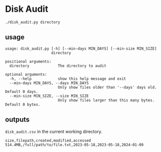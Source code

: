 # Disk Audit

`./disk_audit.py directory`

## usage

```
usage: disk_audit.py [-h] [--min-days MIN_DAYS] [--min-size MIN_SIZE]
                     directory

positional arguments:
  directory             The directory to audit

optional arguments:
  -h, --help            show this help message and exit
  --min-days MIN_DAYS, --days MIN_DAYS
                        Only show files older than '--days' days old. Default 0 days.
  --min-size MIN_SIZE, --size MIN_SIZE
                        Only show files larger than this many bytes. Default 0 bytes.
```

## outputs
`disk_audit.csv` in the current working directory.
```
size,filepath,created,modified,accessed
514.4MB,/full/path/to/file.txt,2023-05-18,2023-05-18,2024-01-09
```